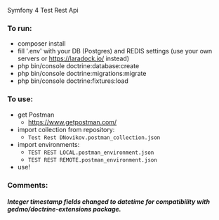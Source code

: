 Symfony 4 Test Rest Api

### To run:

- composer install
- fill '.env' with your DB (Postgres) and REDIS settings (use your own servers or https://laradock.io/ instead)
- php bin/console doctrine:database:create
- php bin/console doctrine:migrations:migrate
- php bin/console doctrine:fixtures:load

### To use:
- get Postman
  - https://www.getpostman.com/
- import collection from repository: 
  - `Test Rest DNovikov.postman_collection.json`
- import environments: 
  - `TEST REST LOCAL.postman_environment.json`
  - `TEST REST REMOTE.postman_environment.json`
- use!

### Comments:
##### Integer timestamp fields changed to datetime for compatibility with gedmo/doctrine-extensions package.
